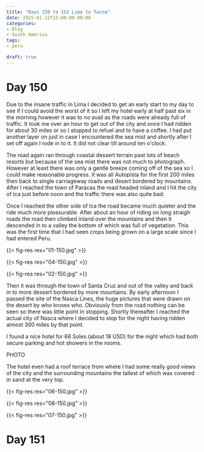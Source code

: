 ```yaml
---
title: "Days 150 to 152 Lima to Tacna"
date: 2025-01-12T15:00:00-00:00
categories:
- Blog
- South America
tags:
- peru

draft: true
---
```


# Day 150

Due to the insane traffic in Lima I decided to get an early start to my day to see if I could avoid the worst of it so I left my hotel early at half past six in the morning however it was to no avail as the roads were already full of traffic. It took me over an hour to get out of the city and once I had ridden for about 30 miles or so I stopped to refuel and to have a coffee. I had put another layer on just in case I encountered the sea mist and shortly after I set off again I rode in to it. It did not clear till around ten o'clock.

The road again ran through coastal dessert terrain past lots of beach resorts but because of the sea mist there was not much to photograph. However at least there was only a gentle breeze coming off of the sea so I could make reasonable progress. It was all Autopista for the first 200 miles then back to single carriageway roads and desert bordered by mountains. After I reached the town of Paracas the road headed inland and I hit the city of Ica just before noon and the traffic there was also quite bad.

Once I reached the other side of Ica the road became much quieter and the ride much more pleasurable. After about an hour of riding on long straigh roads the road then climbed inland over the mountains and then it descended in to a valley the bottom of which was full of vegetation. This was the first time that I had seen crops being grown on a large scale since I had entered Peru.

{{< fig-res res="01-150.jpg" >}}

{{< fig-res res="04-150.jpg" >}}

{{< fig-res res="02-150.jpg" >}}

Then it was through the town of Santa Cruz and out of the valley and back in to more dessert bordered by more mountains. By early afternoon I passed the site of the Nasca Lines, the huge pictures that were drawn on the desert by who knows who. Obviously from the road nothing can be seen so there was little point in stopping. Shortly thereafter I reached the actual city of Nasca where I decided to stop for the night having ridden almost 300 miles by that point.

I found a nice hotel for 68 Soles (about 18 USD) for the night which had both secure parking and hot showers in the rooms.

PHOTO

The hotel even had a roof terrace from where I had some really good views of the city and the surrounding mountains the tallest of which was covered in sand at the very top.

{{< fig-res res="06-150.jpg" >}}

{{< fig-res res="08-150.jpg" >}}

{{< fig-res res="07-150.jpg" >}}

# Day 151
